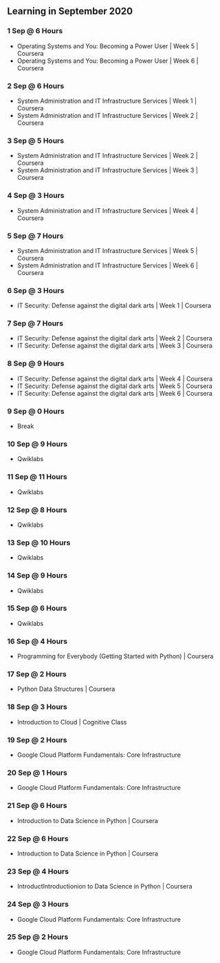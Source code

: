 ## Learning in September 2020

### 1 Sep @ 6 Hours
* Operating Systems and You: Becoming a Power User | Week 5 | Coursera
* Operating Systems and You: Becoming a Power User | Week 6 | Coursera

### 2 Sep @ 6 Hours
* System Administration and IT Infrastructure Services | Week 1 | Coursera
* System Administration and IT Infrastructure Services | Week 2 | Coursera

### 3 Sep @ 5 Hours
* System Administration and IT Infrastructure Services | Week 2 | Coursera
* System Administration and IT Infrastructure Services | Week 3 | Coursera

### 4 Sep @ 3 Hours
* System Administration and IT Infrastructure Services | Week 4 | Coursera

### 5 Sep @ 7 Hours
* System Administration and IT Infrastructure Services | Week 5 | Coursera
* System Administration and IT Infrastructure Services | Week 6 | Coursera

### 6 Sep @ 3 Hours
* IT Security: Defense against the digital dark arts | Week 1 | Coursera

### 7 Sep @ 7 Hours
* IT Security: Defense against the digital dark arts | Week 2 | Coursera
* IT Security: Defense against the digital dark arts | Week 3 | Coursera

### 8 Sep @ 9 Hours
* IT Security: Defense against the digital dark arts | Week 4 | Coursera
* IT Security: Defense against the digital dark arts | Week 5 | Coursera
* IT Security: Defense against the digital dark arts | Week 6 | Coursera

### 9 Sep @ 0 Hours
* Break

### 10 Sep @ 9 Hours
* Qwiklabs

### 11 Sep @ 11 Hours
* Qwiklabs

### 12 Sep @ 8 Hours
* Qwiklabs

### 13 Sep @ 10 Hours
* Qwiklabs

### 14 Sep @ 9 Hours
* Qwiklabs

### 15 Sep @ 6 Hours
* Qwiklabs

### 16 Sep @ 4 Hours
* Programming for Everybody (Getting Started with Python) | Coursera

### 17 Sep @ 2 Hours
* Python Data Structures | Coursera

### 18 Sep @ 3 Hours
* Introduction to Cloud | Cognitive Class

### 19 Sep @ 2 Hours
* Google Cloud Platform Fundamentals: Core Infrastructure

### 20 Sep @ 1 Hours
* Google Cloud Platform Fundamentals: Core Infrastructure

### 21 Sep @ 6 Hours
* Introduction to Data Science in Python | Coursera

### 22 Sep @ 6 Hours
* Introduction to Data Science in Python | Coursera

### 23 Sep @ 4 Hours
* IntroductIntroductionion to Data Science in Python | Coursera

### 24 Sep @ 3 Hours
* Google Cloud Platform Fundamentals: Core Infrastructure

### 25 Sep @ 2 Hours
* Google Cloud Platform Fundamentals: Core Infrastructure
